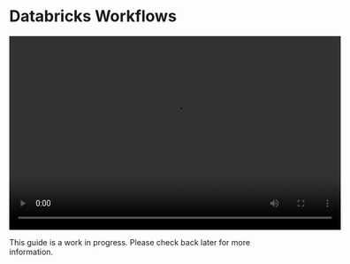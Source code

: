 # Databricks Workflows

<video width="600" height="350" controls>
    <source src="/api/media/workflows.mp4" type="video/mp4">
    Your browser does not support the video tag.
</video>

This guide is a work in progress. Please check back later for more information.
